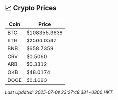 ## 📈 Crypto Prices

| Coin | Price |
| ---- | ----- |
| BTC | $108355.3638 |
| ETH | $2564.0587 |
| BNB | $658.7359 |
| CRV | $0.5060 |
| ARB | $0.3312 |
| OKB | $48.0174 |
| DOGE | $0.1693 |

_Last Updated: 2025-07-08 23:27:48.381 +0800 HKT_